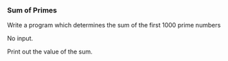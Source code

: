 ### Sum of Primes

Write a program which determines the sum of the first 1000 prime numbers

No input.

Print out the value of the sum.
